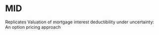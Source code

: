 # MID
Replicates Valuation of mortgage interest deductibility under uncertainty: An option pricing approach
